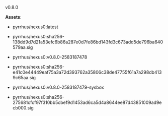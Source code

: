 v0.8.0

**Assets**:

- pyrrhus/nexus0:latest
- pyrrhus/nexus0:sha256-138dd9d7d21a53efc6b86a287e0d7fe86bd143fd3c673add5de796ba640579aa.sig

- pyrrhus/nexus0:v0.8.0-2583187478
- pyrrhus/nexus0:sha256-e41c0e44449eaf75a3a72d393762a35806c38de47755f61a7a298db4139c65aa.sig

- pyrrhus/nexus0:v0.8.0-2583187479-sysbox
- pyrrhus/nexus0:sha256-275681cfcf97f310bb5cbef9d1453ad6ca5d4a8644ee87d43851009ad9ecb000.sig